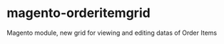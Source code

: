 magento-orderitemgrid
=====================

Magento module, new grid for viewing and editing datas of Order Items


